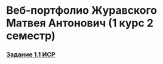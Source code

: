 <!--Автор:Журавский Матвей Антонович-->
<h1>Веб-портфолио Журавского Матвея Антонович (1 курс 2 семестр)</h1>

<h3><a href=''>Задание 1.1 ИСР</a></h3>
